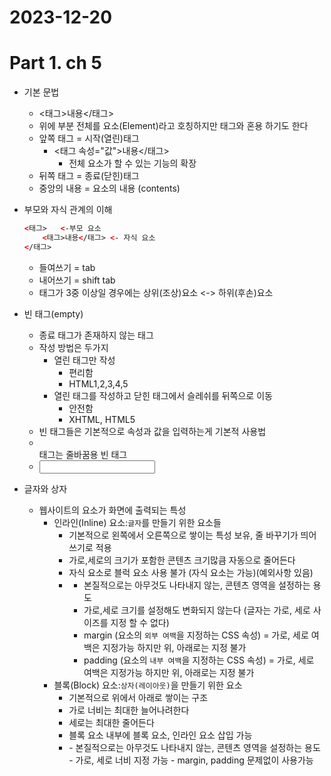 # 2023-12-20
# Part 1. ch 5

- 기본 문법
  - <태그>내용</태그>
  - 위에 부분 전체를 요소(Element)라고 호칭하지만 태그와 혼용 하기도 한다
  - 앞쪽 태그 = 시작(열린)태그
    - <태그 속성="값">내용</태그>
      - 전체 요소가 할 수 있는 기능의 확장
  - 뒤쪽 태그 = 종료(닫힌)태그
  - 중앙의 내용 = 요소의 내용 (contents)

- 부모와 자식 관계의 이해
  ```html <- htmldms 
  <태그>   <-부모 요소 
      <태그>내용</태그> <- 자식 요소
  </태그>
  ```
  - 들여쓰기 = tab
  - 내어쓰기 = shift tab
  - 태그가 3중 이상일 경우에는 상위(조상)요소 <-> 하위(후손)요소

- 빈 태그(empty)
  - 종료 태그가 존재하지 않는 태그
  - 작성 방법은 두가지
    - 열린 태그만 작성
      - 편리함
      - HTML1,2,3,4,5
    - 열린 태그를 작성하고 닫힌 태그에서 슬레쉬를 뒤쪽으로 이동
      - 안전함
      - XHTML, HTML5
  - 빈 태그들은 기본적으로 속성과 값을 입력하는게 기본적 사용법
  - <br> 태그는 줄바꿈용 빈 태그
  - <input type=" "/>

- 글자와 상자
  - 웹사이트의 요소가 화면에 출력되는 특성
    - 인라인(Inline) 요소:`글자`를 만들기 위한 요소들
      - 기본적으로 왼쪽에서 오른쪽으로 쌓이는 특성 보유, 줄 바꾸기가 띄어쓰기로 적용
      - 가로,세로의 크기가 포함한 콘텐츠 크기많큼 자동으로 줄어든다
      - 자식 요소로 블럭 요소 사용 불가 (자식 요소는 가능)(예외사항 있음)
      - <span></span>
        - 본질적으로는 아무것도 나타내지 않는, 콘텐츠 영역을 설정하는 용도
        - 가로,세로 크기를 설정해도 변화되지 않는다 (글자는 가로, 세로 사이즈를 지정 할 수 없다)
        - margin (요소의 `외부 여백`을 지정하는 CSS 속성) = 가로, 세로 여백은 지정가능 하지만 위, 아래로는 지정 불가
        - padding (요소의 `내부 여백`을 지정하는 CSS 속성) = 가로, 세로 여백은 지정가능 하지만 위, 아래로는 지정 불가
    - 블록(Block) 요소:`상자(레이아웃)`을 만들기 위한 요소
      - 기본적으로 위에서 아래로 쌓이는 구조
      - 가로 너비는 최대한 늘어나려한다
      - 세로는 최대한 줄어든다
      - 블록 요소 내부에 블록 요소, 인라인 요소 삽입 가능
      - <div></div>
        - 본질적으로는 아무것도 나타내지 않는, 콘텐츠 영역을 설정하는 용도
        - 가로, 세로 너비 지정 가능
        - margin, padding 문제없이 사용가능
